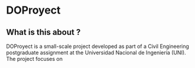 # DOProyect

## What is this about ?
DOProyect is a small-scale project developed as part of a Civil Engineering postgraduate assignment at the Universidad Nacional de Ingeniería (UNI). The project focuses on 

